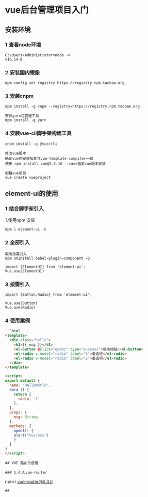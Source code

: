 # vue后台管理项目入门

## 安装环境

### 1.查看node环境

```
C:\Users\Administrator>node -v
v16.14.0
```

### 2.安装国内镜像

```
npm config set registry https://registry.npm.taobao.org
```

### 3.安装cnpm

```
npm install -g cnpm --registry=https://registry.npm.taobao.org

安装yarn包管理工具
npm install -g yarn
```

### 4.安装vue-cli脚手架构建工具

```
cnpm install -g @vue/cli

修改vue版本
确定vue的安装版本与vue-template-compiler一致
使用 npm install vue@2.5.16 --save指定vue版本安装

创建vue项目
vue create vueproject
```

## element-ui的使用

### 1.结合脚手架引入

1.使用npm 安装

```
npm i element-ui -S
```

### 2.全部引入

```
取消按需引入
npm uninstall babel-plugin-component -D

import {ElementUI} from 'element-ui';
Vue.use(ElementUI)
```

### 3.按需引入

```
import {Button,Radio} from 'element-ui';

Vue.use(Button)
Vue.use(Radio)
```

### 4.使用案例

```html
```html
<template>
  <div class="hello">
    <h1>{{ msg }}</h1>
    <el-button @click="open1" type="success">成功按钮</el-button>
    <el-radio v-model="radio" label="1">备选项</el-radio>
    <el-radio v-model="radio" label="2">备选项</el-radio>
  </div>
</template>

<script>
export default {
  name: 'HelloWorld',
  data () {
    return {
      radio: '1'
    };
  },
  props: {
    msg: String
  },
  methods: {
    open1() {
    alert("Success")
    }
  }
}
</script>
```

```
## VUE 路由的使用

### 1.引入vue-router
```

npm i vue-router@3.3.0
```
## 